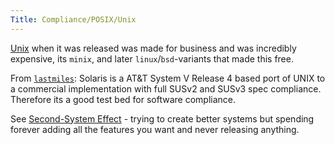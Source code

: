 ```yaml
---
Title: Compliance/POSIX/Unix
---
```


[Unix](https://en.wikipedia.org/wiki/Unix) when it was released was made for business and was incredibly expensive, its `minix`, and later `linux`/`bsd`-variants that made this free.

From [`lastmiles`](https://twitch.tv/lastmiles): Solaris is a AT&T System V Release 4 based port of UNIX to a commercial implementation with full SUSv2 and SUSv3 spec compliance. Therefore its a good test bed for software compliance.

See [Second-System Effect](https://en.wikipedia.org/wiki/Second-system_effect) - trying to create better systems but spending forever adding all the features you want and never releasing anything.
